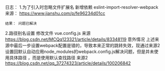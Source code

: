 日志：
1.为了引入时忽略文件扩展名
    新增依赖
    eslint-import-resolver-webpack
    来源： https://www.jianshu.com/p/fe96234d01cc
    
    结果： 问题已解决
2.路径别名设置
    修改文件
        vue.config.js
    来源
        https://blog.csdn.net/MCQq123321/article/details/83348119
    意外情况
        上述来源中最后一步设置webpack配置是错的，导致本来正常的跳转失效，现通过来源2
        设置回默认自动应用node_modules的webpack.config.js解决问题，但是并未使用具体路径
        ，而是使用默认查找路径
    来源2
        https://blog.csdn.net/qq_37274323/article/details/100206842
    
